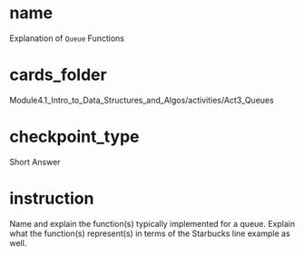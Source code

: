 # name

 Explanation of `Queue` Functions

 # cards_folder

 Module4.1_Intro_to_Data_Structures_and_Algos/activities/Act3_Queues

 # checkpoint_type

 Short Answer

 # instruction

 Name and explain the function(s) typically implemented for a queue. Explain what the function(s) represent(s) in terms of the Starbucks line example as well.
